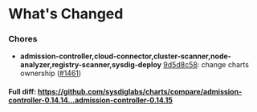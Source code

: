# What's Changed

### Chores
- **admission-controller,cloud-connector,cluster-scanner,node-analyzer,registry-scanner,sysdig-deploy** [9d5d8c58](https://github.com/sysdiglabs/charts/commit/9d5d8c5809d35bcb5e8060ccc454f446cb1e3bc7): change charts ownership ([#1461](https://github.com/sysdiglabs/charts/issues/1461))
#### Full diff: https://github.com/sysdiglabs/charts/compare/admission-controller-0.14.14...admission-controller-0.14.15
